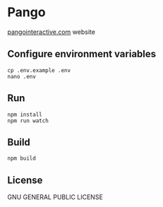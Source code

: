 # Pango
[pangointeractive.com](https://pangointeractive.com) website

## Configure environment variables
    cp .env.example .env
    nano .env

## Run
    npm install
    npm run watch

## Build
    npm build

## License
GNU GENERAL PUBLIC LICENSE
